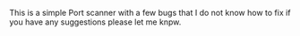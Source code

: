 This is a simple Port scanner with a few bugs that I do not know how to fix if you have any suggestions please let me knpw.
